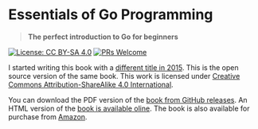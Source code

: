 # Essentials of Go Programming
> **The perfect introduction to Go for beginners**

[![License: CC BY-SA 4.0](https://img.shields.io/badge/License-CC_BY--SA_4.0-lightgrey.svg)](https://creativecommons.org/licenses/by-sa/4.0/)
[![PRs Welcome](https://img.shields.io/badge/PRs-welcome-brightgreen.svg?style=flat-square)](https://github.com/baijum/essential-go)

I started writing this book with a [different title in 2015][book-blog]. This is
the open source version of the same book. This work is licensed under
[Creative Commons Attribution-ShareAlike 4.0 International][by-sa].

You can download the PDF version of the [book from GitHub releases][download].
An HTML version of the [book is available oline][online].
The book is also available for purchase from [Amazon][amazon].



[book-blog]: https://muthukadan.net/golang/book/a-comprehensive-guide-to-go-programming/
[by-sa]: http://creativecommons.org/licenses/by-sa/4.0/
[download]: https://github.com/baijum/essential-go/releases/latest
[online]: https://essentials-of-go-programming.readthedocs.io
[amazon]: https://www.amazon.com/dp/B0C52D41B7
